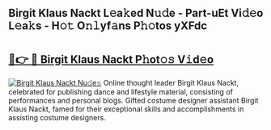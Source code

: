 ## Birgit Klaus Nackt L𝚎a𝚔ed N𝚞𝚍e - Part-uEt Vi𝚍𝚎o L𝚎a𝚔s - H𝚘𝚝 O𝚗𝚕yf𝚊ns P𝚑𝚘tos yXFdc

# <h2><a href="http://kf9fcp.oniu.top/?m=Birgit+Klaus+Nackt">🔗👉 🔴 Birgit Klaus Nackt P𝚑ot𝚘𝚜 V𝚒d𝚎o</a></h2>

[![Birgit Klaus Nackt Nu𝚍e𝚜](https://i.imgur.com/0qMVB7G.gif)](http://kf9fcp.oniu.top/?m=Birgit+Klaus+Nackt)
Online thought leader Birgit Klaus Nackt, celebrated for publishing dance and lifestyle material, consisting of performances and personal blogs. Gifted costume designer assistant Birgit Klaus Nackt, famed for their exceptional skills and accomplishments in assisting costume designers.  
